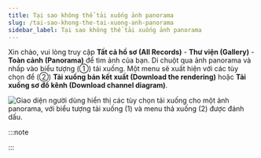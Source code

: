 ```yaml
---
title: Tại sao không thể tải xuống ảnh panorama
slug: /tai-sao-khong-the-tai-xuong-anh-panorama
sidebar_label: Tại sao không thể tải xuống ảnh panorama
---
```


Xin chào, vui lòng truy cập **Tất cả hồ sơ (All Records)** - **Thư viện (Gallery)** - **Toàn cảnh (Panorama)** để tìm ảnh của bạn. Di chuột qua ảnh panorama và nhấp vào biểu tượng (①) tải xuống. Một menu sẽ xuất hiện với các tùy chọn để (②) **Tải xuống bản kết xuất (Download the rendering)** hoặc **Tải xuống sơ đồ kênh (Download channel diagram)**.

![Giao diện người dùng hiển thị các tùy chọn tải xuống cho một ảnh panorama, với biểu tượng tải xuống (1) và menu thả xuống (2) được đánh dấu.](https://storage.googleapis.com/jegavn_kb/images/f6981845-f5c5-45dc-a914-c66a11d541c8.png)

:::note

:::